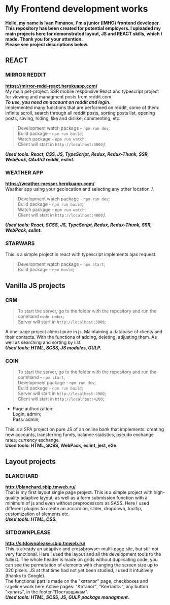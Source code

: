 # My Frontend development works
**Hello, my name is Ivan Pimanov, I'm a junior (IMHO) frontend developer. This repository has been created for potential employers. I uploaded my main projects here for demonstrated layout, JS and REACT skills, which I made. Thank you for your attention.  
Please see project descriptions below.**

## REACT
### **MIRROR REDDIT**
**https://mirror-redd-react.herokuapp.com/**  
My main pet-project. SSR mobile responsive React and typescript project for viewing and managment posts from reddit.com.\
***To use, you need an account on reddit and login.***\
Implemented many functions that are performed on reddit, some of them: infinite scroll, search through all reddit posts, sorting posts list, opening posts, saving, hiding, like and dislike, commenting, etc.
>Development watch package - `npm run dev`;\
>Build package - `npm run build`;\
>Watch package - `npm run watch`;\
>Client will start in `http://localhost:3000`;\

***Used tools: React, CSS, JS, TypeScript, Redux, Redux-Thunk, SSR, WebPack, OAuth2 reddit, eslint.***

### **WEATHER APP**
**https://weather-messer.herokuapp.com/**  
Weather app using your geolocation and selecting any other location .\
>Development watch package - `npm run dev`;\
>Build package - `npm run build`;\
>Watch package - `npm run watch`;\
>Client will start in `http://localhost:4000`;\

***Used tools: React, SCSS, JS, TypeScript, Redux, Redux-Thunk, SSR, WebPack, eslint.***

### **STARWARS**
This is a simple project in react with typescript implements ajax request.
>Development watch package - `npm start`; \
>Build package - `npm build`;
## Vanilla JS projects
### **CRM**
>To start the server, go to the folder with the repository and run the command `node index`;\
>Server will start in `http://localhost:3000`;

A one-page project almost pure in js. Maintaining a database of clients and their contacts. With the functions of adding, deleting, adjusting them. As well as searching and sorting by list.\
***Used tools: HTML, SCSS, JS modules, GULP.***

### **COIN**
>To start the server, go to the folder with the repository and run the command - `npm start`;\
>Development package - `npm run dev`;\
>Build package - `npm run build`;\
>Server will start in `http://localhost:3000`;\
>Client will start in `http://localhost:4200`;

- Page authorization:\
Login: admin;\
Pass: admin;

This is a SPA project on pure JS of an online bank that implements: creating new accounts, transferring funds, balance statistics, pseudo exchange rates, currency exchange.\
**Used tools: HTML, SCSS, WebPack, eslint, jest, e2e.**
## Layout projects
### **BLANCHARD**
**http://blanchard.sbip.tmweb.ru/**  
That is my first layout single page project. This is a simple project with high-quality adaptive layout, as well as a form submission function with a minimum of js and even without preprocessors as SASS. Here I used different plugins to create an accordion, slider, dropdown, tooltip, customization of elements etc.\
***Used tools: HTML, CSS.***

### **SITDOWNPLEASE**
**http://sitdownplease.sbip.tmweb.ru/**  
This is already an adaptive and crossbrowser multi-page site, but still not very functional. Here I used the layout and all the development tools to the fullest. The whole header is made on grids without duplicating code, you can see the permutation of elements with changing the screen size up to 320 pixels. JS at that time had not yet been studied, I used it intuitively (thanks to Google).\
The functional part is made on the "каталог" page, checkboxes and rageline work here
Active pages: "Каталог", "Контакты", any button "купить", in the footer "Поставщикам".\
***Used tools: HTML, SCSS, JS, GULP package managment.***

